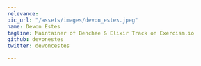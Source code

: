 ```yaml
---
relevance:
pic_url: "/assets/images/devon_estes.jpeg"
name: Devon Estes
tagline: Maintainer of Benchee & Elixir Track on Exercism.io
github: devonestes
twitter: devoncestes

---
```

